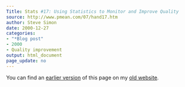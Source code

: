 ```yaml
---
Title: Stats #17: Using Statistics to Monitor and Improve Quality
source: http://www.pmean.com/07/hand17.htm
author: Steve Simon
date: 2000-12-27
categories:
- "*Blog post"
- 2000
- Quality improvement
output: html_document
page_update: no
---
```



You can find an [earlier version][sim1] of this page on my [old website][sim2].

[sim1]: http://www.pmean.com/07/hand17.htm
[sim2]: http://www.pmean.com
